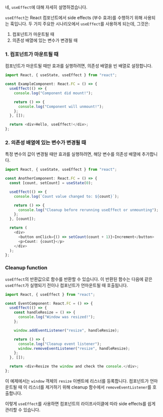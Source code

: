 네, `useEffect`에 대해 자세히 설명하겠습니다.

`useEffect`는 React 컴포넌트에서 side effects (부수 효과)를 수행하기 위해 사용되는 훅입니다. 두 가지 주요한 시나리오에서 `useEffect`를 사용하게 되는데, 그것은:

1. 컴포넌트가 마운트될 때
2. 의존성 배열에 있는 변수가 변경될 때

### 1. 컴포넌트가 마운트될 때

컴포넌트가 마운트될 때만 효과를 실행하려면, 의존성 배열을 빈 배열로 설정합니다.

```typescript
import React, { useState, useEffect } from "react";

const ExampleComponent: React.FC = () => {
  useEffect(() => {
    console.log("Component did mount!");

    return () => {
      console.log("Component will unmount!");
    };
  }, []);

  return <div>Hello, useEffect!</div>;
};
```

### 2. 의존성 배열에 있는 변수가 변경될 때

특정 변수의 값이 변경될 때만 효과를 실행하려면, 해당 변수를 의존성 배열에 추가합니다.

```typescript
import React, { useState, useEffect } from "react";

const AnotherComponent: React.FC = () => {
  const [count, setCount] = useState(0);

  useEffect(() => {
    console.log(`Count value changed to: ${count}`);

    return () => {
      console.log("Cleanup before rerunning useEffect or unmounting");
    };
  }, [count]);

  return (
    <div>
      <button onClick={() => setCount(count + 1)}>Increment</button>
      <p>Count: {count}</p>
    </div>
  );
};
```

### Cleanup function

`useEffect`의 반환값으로 함수를 반환할 수 있습니다. 이 반환된 함수는 다음에 같은 `useEffect`가 실행되기 전이나 컴포넌트가 언마운트될 때 호출됩니다.

```typescript
import React, { useEffect } from "react";

const EventComponent: React.FC = () => {
  useEffect(() => {
    const handleResize = () => {
      console.log("Window was resized!");
    };

    window.addEventListener("resize", handleResize);

    return () => {
      console.log("Cleanup event listener");
      window.removeEventListener("resize", handleResize);
    };
  }, []);

  return <div>Resize the window and check the console.</div>;
};
```

이 예제에서는 `window` 객체의 `resize` 이벤트에 리스너를 등록합니다. 컴포넌트가 언마운트될 때 이 리스너를 제거하기 위해 cleanup 함수에서 `removeEventListener`를 호출합니다.

이렇게 `useEffect`를 사용하면 컴포넌트의 라이프사이클에 따라 side effects를 쉽게 관리할 수 있습니다.
